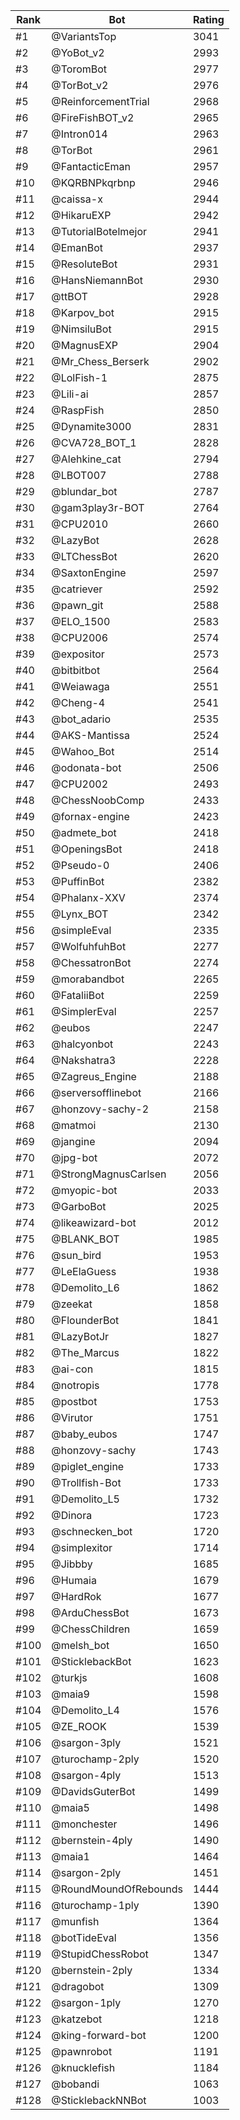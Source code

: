 Rank|Bot|Rating
---|---|---
#1|@VariantsTop|3041
#2|@YoBot_v2|2993
#3|@ToromBot|2977
#4|@TorBot_v2|2976
#5|@ReinforcementTrial|2968
#6|@FireFishBOT_v2|2965
#7|@Intron014|2963
#8|@TorBot|2961
#9|@FantacticEman|2957
#10|@KQRBNPkqrbnp|2946
#11|@caissa-x|2944
#12|@HikaruEXP|2942
#13|@TutorialBotelmejor|2941
#14|@EmanBot|2937
#15|@ResoluteBot|2931
#16|@HansNiemannBot|2930
#17|@ttBOT|2928
#18|@Karpov_bot|2915
#19|@NimsiluBot|2915
#20|@MagnusEXP|2904
#21|@Mr_Chess_Berserk|2902
#22|@LolFish-1|2875
#23|@Lili-ai|2857
#24|@RaspFish|2850
#25|@Dynamite3000|2831
#26|@CVA728_BOT_1|2828
#27|@Alehkine_cat|2794
#28|@LBOT007|2788
#29|@blundar_bot|2787
#30|@gam3play3r-BOT|2764
#31|@CPU2010|2660
#32|@LazyBot|2628
#33|@LTChessBot|2620
#34|@SaxtonEngine|2597
#35|@catriever|2592
#36|@pawn_git|2588
#37|@ELO_1500|2583
#38|@CPU2006|2574
#39|@expositor|2573
#40|@bitbitbot|2564
#41|@Weiawaga|2551
#42|@Cheng-4|2541
#43|@bot_adario|2535
#44|@AKS-Mantissa|2524
#45|@Wahoo_Bot|2514
#46|@odonata-bot|2506
#47|@CPU2002|2493
#48|@ChessNoobComp|2433
#49|@fornax-engine|2423
#50|@admete_bot|2418
#51|@OpeningsBot|2418
#52|@Pseudo-0|2406
#53|@PuffinBot|2382
#54|@Phalanx-XXV|2374
#55|@Lynx_BOT|2342
#56|@simpleEval|2335
#57|@WolfuhfuhBot|2277
#58|@ChessatronBot|2274
#59|@morabandbot|2265
#60|@FataliiBot|2259
#61|@SimplerEval|2257
#62|@eubos|2247
#63|@halcyonbot|2243
#64|@Nakshatra3|2228
#65|@Zagreus_Engine|2188
#66|@serversofflinebot|2166
#67|@honzovy-sachy-2|2158
#68|@matmoi|2130
#69|@jangine|2094
#70|@jpg-bot|2072
#71|@StrongMagnusCarlsen|2056
#72|@myopic-bot|2033
#73|@GarboBot|2025
#74|@likeawizard-bot|2012
#75|@BLANK_BOT|1985
#76|@sun_bird|1953
#77|@LeElaGuess|1938
#78|@Demolito_L6|1862
#79|@zeekat|1858
#80|@FlounderBot|1841
#81|@LazyBotJr|1827
#82|@The_Marcus|1822
#83|@ai-con|1815
#84|@notropis|1778
#85|@postbot|1753
#86|@Virutor|1751
#87|@baby_eubos|1747
#88|@honzovy-sachy|1743
#89|@piglet_engine|1733
#90|@Trollfish-Bot|1733
#91|@Demolito_L5|1732
#92|@Dinora|1723
#93|@schnecken_bot|1720
#94|@simplexitor|1714
#95|@Jibbby|1685
#96|@Humaia|1679
#97|@HardRok|1677
#98|@ArduChessBot|1673
#99|@ChessChildren|1659
#100|@melsh_bot|1650
#101|@SticklebackBot|1623
#102|@turkjs|1608
#103|@maia9|1598
#104|@Demolito_L4|1576
#105|@ZE_ROOK|1539
#106|@sargon-3ply|1521
#107|@turochamp-2ply|1520
#108|@sargon-4ply|1513
#109|@DavidsGuterBot|1499
#110|@maia5|1498
#111|@monchester|1496
#112|@bernstein-4ply|1490
#113|@maia1|1464
#114|@sargon-2ply|1451
#115|@RoundMoundOfRebounds|1444
#116|@turochamp-1ply|1390
#117|@munfish|1364
#118|@botTideEval|1356
#119|@StupidChessRobot|1347
#120|@bernstein-2ply|1334
#121|@dragobot|1309
#122|@sargon-1ply|1270
#123|@katzebot|1218
#124|@king-forward-bot|1200
#125|@pawnrobot|1191
#126|@knucklefish|1184
#127|@bobandi|1063
#128|@SticklebackNNBot|1003
